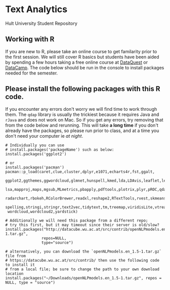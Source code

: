 # Text Analytics
Hult University Student Repository 


## Working with R
If you are new to R, please take an online course to get familarity prior to the first session.  We will still cover R basics but students have been aided by spending a few hours taking a free online course at [DataQuest](https://www.dataquest.io/path/data-analyst-r/?utm_source=google&utm_medium=cpc&matchtype=&device=c&utm_campaign=career_path&campaignid=12521899431&adgroupid=127692319824&adid=548885764062&utm_content=&gclid=CjwKCAiA6seQBhAfEiwAvPqu14WuiGiQ0aV6mI614prZ4l34Zg6IQfWMdU_1jwUdlxbGfmX0uueM-xoCcK8QAvD_BwE) or [DataCamp](https://www.datacamp.com/learn/r-programming?utm_source=adwords_ppc&utm_medium=cpc&utm_campaignid=16162442326&utm_adgroupid=137028233470&utm_device=c&utm_keyword=r%20course&utm_matchtype=b&utm_network=g&utm_adpostion=&utm_creative=581343733612&utm_targetid=kwd-522531708&utm_loc_interest_ms=9031940&utm_loc_physical_ms=9001821&gclid=CjwKCAiA6seQBhAfEiwAvPqu1w_ojBQKxqtgbTLlc2zVlvX9MtQUV5wB2IMqwTdA_QMY-hVcUOSEXRoCcTIQAvD_BwE).  The code below should be run in the console to install packages needed for the semester.

## Please install the following packages with this R code.
If you encounter any errors don't worry we will find time to work through them.  The `qdap` library is usually the trickiest because it requires Java and `rJava` and does not work on Mac.  So if you get any errors, try removing that from the code below and rerunning.  This will take **a long time** if you don't already have the packages, so please run prior to class, and at a time you don't need your computer ie *at night*.
```
# Individually you can use 
# install.packages('packageName') such as below:
install.packages('ggplot2')

# or 
install.packages('pacman')
pacman::p_load(caret,clue,cluster,dplyr,e1071,echarts4r,fst,ggalt,
 ggplot2,ggthemes,ggwordcloud,glmnet,hunspell,kmed,lda,LDAvis,leaflet,lexicon,
 lsa,mapproj,maps,mgsub,MLmetrics,pbapply,pdftools,plotrix,plyr,pROC,qdap,
 radarchart,rbokeh,RColorBrewer,readxl,reshape2,RTextTools,rvest,skmeans,
 spelling,stringi,stringr,text2vec,tidytext,tm,treemap,viridisLite,vtreat,
 wordcloud,wordcloud2,yardstick)

# Additionally we will need this package from a different repo;
# try this first, but it may timeout since their server is old/slow?
install.packages("http://datacube.wu.ac.at/src/contrib/openNLPmodels.en_1.5-1.tar.gz",
                repos=NULL,
                type="source")

# alternatively, you can download the `openNLPmodels.en_1.5-1.tar.gz` file from 
# https://datacube.wu.ac.at/src/contrib/ then use the following code to install it 
# from a local file; be sure to change the path to your own download location
install.packages("~/Downloads/openNLPmodels.en_1.5-1.tar.gz", repos = NULL, type = "source")

```










